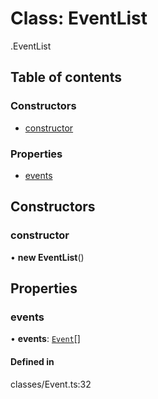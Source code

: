 # Class: EventList

[<internal>](../wiki/%3Cinternal%3E).EventList

## Table of contents

### Constructors

- [constructor](../wiki/%3Cinternal%3E.EventList#constructor)

### Properties

- [events](../wiki/%3Cinternal%3E.EventList#events)

## Constructors

### constructor

• **new EventList**()

## Properties

### events

• **events**: [`Event`](../wiki/%3Cinternal%3E.Event)[]

#### Defined in

classes/Event.ts:32
